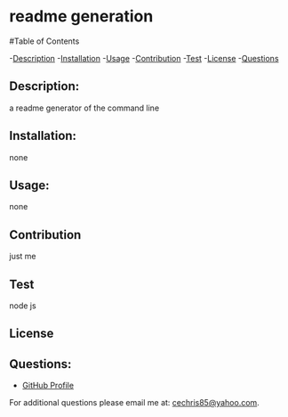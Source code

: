 
# readme generation

#Table of Contents

-[Description](#description)
-[Installation](#installation)
-[Usage](#usage)
-[Contribution](#contribution)
-[Test](#test)
-[License](#license)
-[Questions](#questions)


## Description:
  a readme generator of the command line
## Installation:
  none
## Usage:
  none
## Contribution
  just me
## Test 
  node js 
## License
  
## Questions:
- [GitHub Profile](https://gitub.com/cechris85)

For additional questions please email me at: cechris85@yahoo.com.
